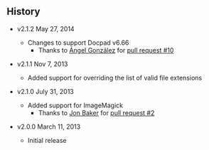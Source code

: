 ## History

- v2.1.2 May 27, 2014
	- Changes to support Docpad v6.66
		- Thanks to [Ángel González](https://github.com/Aglezabad) for [pull request #10](https://github.com/rantecki/docpad-plugin-thumbnails/pull/10)

- v2.1.1 Nov 7, 2013
	- Added support for overriding the list of valid file extensions

- v2.1.0 July 31, 2013
	- Added support for ImageMagick
		- Thanks to [Jon Baker](https://github.com/miletbaker) for [pull request #2](https://github.com/rantecki/docpad-plugin-thumbnails/pull/2)

- v2.0.0 March 11, 2013
	- Initial release
